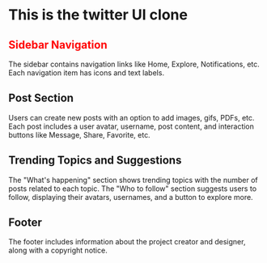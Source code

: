 
<h1>This is the twitter UI clone</h1>
<section>
        <h1 style="color:red">Sidebar Navigation</h1>
        <p>
            The sidebar contains navigation links like Home, Explore, Notifications, etc. Each navigation item has icons and text labels.
        </p>
        <h1>Post Section</h1>
        <p>
            Users can create new posts with an option to add images, gifs, PDFs, etc. Each post includes a user avatar, username, post content, and interaction buttons like Message, Share, Favorite, etc.
        </p> 
        <h1>Trending Topics and Suggestions</h1>
        <p>
            The "What's happening" section shows trending topics with the number of posts related to each topic. The "Who to follow" section suggests users to follow, displaying their avatars, usernames, and a button to explore more.
        </p> 
        <h1>Footer</h1>
        <p>
            The footer includes information about the project creator and designer, along with a copyright notice.
        </p>
    </section>
